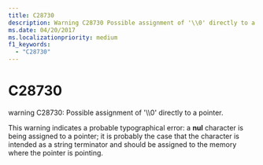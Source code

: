 ```yaml
---
title: C28730
description: Warning C28730 Possible assignment of '\\0' directly to a pointer.
ms.date: 04/20/2017
ms.localizationpriority: medium 
f1_keywords: 
  - "C28730"
---
```


# C28730


warning C28730: Possible assignment of '\\\\0' directly to a pointer.

This warning indicates a probable typographical error: a **nul** character is being assigned to a pointer; it is probably the case that the character is intended as a string terminator and should be assigned to the memory where the pointer is pointing.

 

 





